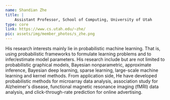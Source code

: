 ```yaml
---
name: Shandian Zhe
title: |
    Assistant Professor, School of Computing, University of Utah
type: core
link: https://www.cs.utah.edu/~zhe/
pic: assets/img/member_photos/s_zhe.png
---
```


His research interests mainly lie in probabilistic machine learning. That is, using probabilistic frameworks to formulate learning problems and to infer/estimate model parameters. His research include but are not limited to probabilistic graphical models, Bayesian nonparametric, approximate inference, Bayesian deep learning, sparse learning, large-scale machine learning and kernel methods. From application side, He have developed probabilistic methods for microarray data analysis, association study for Alzheimer's disease, functional magnetic resonance imaging (fMRI) data analysis, and click-through-rate prediction for online advertising.